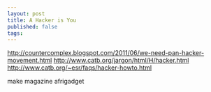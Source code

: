 ```yaml
---
layout: post
title: A Hacker is You
published: false
tags:
---
```


http://countercomplex.blogspot.com/2011/06/we-need-pan-hacker-movement.html
http://www.catb.org/jargon/html/H/hacker.html
http://www.catb.org/~esr/faqs/hacker-howto.html

make magazine
afrigadget
